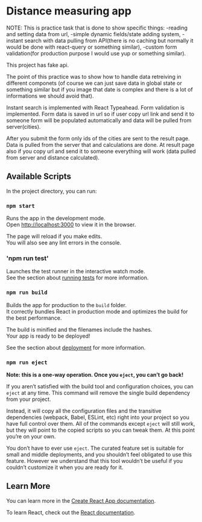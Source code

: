 # Distance measuring app

NOTE: This is practice task that is done to show specific things: 
  -reading and setting data from url, 
  -simple dynamic fields/state adding system, 
  -instant search with data pulling from API(there is no caching but normally it would be done with react-query or something similar), 
  -custom form validation(for production purpose I would use yup or something similar).

This project has fake api. 

The point of this practice was to show how to handle data retreiving in different componets (of course we can just save data in global state or something similar but
if you image that date is complex and there is a lot of informations we should avoid that).

Instant search is implemented with React Typeahead. Form validation is implemented. Form data is saved in url so if user copy url link and send it to someone
form will be populated automatically and data will be pulled from server(cities). 

After you submit the form only ids of the cities are sent to the result page. Data is pulled from the server that and calculations are done.
At result page also if you copy url and send it to someone everything will work (data pulled from server and distance calculated).

## Available Scripts

In the project directory, you can run:

### `npm start`

Runs the app in the development mode.\
Open [http://localhost:3000](http://localhost:3000) to view it in the browser.

The page will reload if you make edits.\
You will also see any lint errors in the console.

### 'npm run test'

Launches the test runner in the interactive watch mode.\
See the section about [running tests](https://facebook.github.io/create-react-app/docs/running-tests) for more information.

### `npm run build`

Builds the app for production to the `build` folder.\
It correctly bundles React in production mode and optimizes the build for the best performance.

The build is minified and the filenames include the hashes.\
Your app is ready to be deployed!

See the section about [deployment](https://facebook.github.io/create-react-app/docs/deployment) for more information.

### `npm run eject`

**Note: this is a one-way operation. Once you `eject`, you can’t go back!**

If you aren’t satisfied with the build tool and configuration choices, you can `eject` at any time. This command will remove the single build dependency from your project.

Instead, it will copy all the configuration files and the transitive dependencies (webpack, Babel, ESLint, etc) right into your project so you have full control over them. All of the commands except `eject` will still work, but they will point to the copied scripts so you can tweak them. At this point you’re on your own.

You don’t have to ever use `eject`. The curated feature set is suitable for small and middle deployments, and you shouldn’t feel obligated to use this feature. However we understand that this tool wouldn’t be useful if you couldn’t customize it when you are ready for it.

## Learn More

You can learn more in the [Create React App documentation](https://facebook.github.io/create-react-app/docs/getting-started).

To learn React, check out the [React documentation](https://reactjs.org/).
